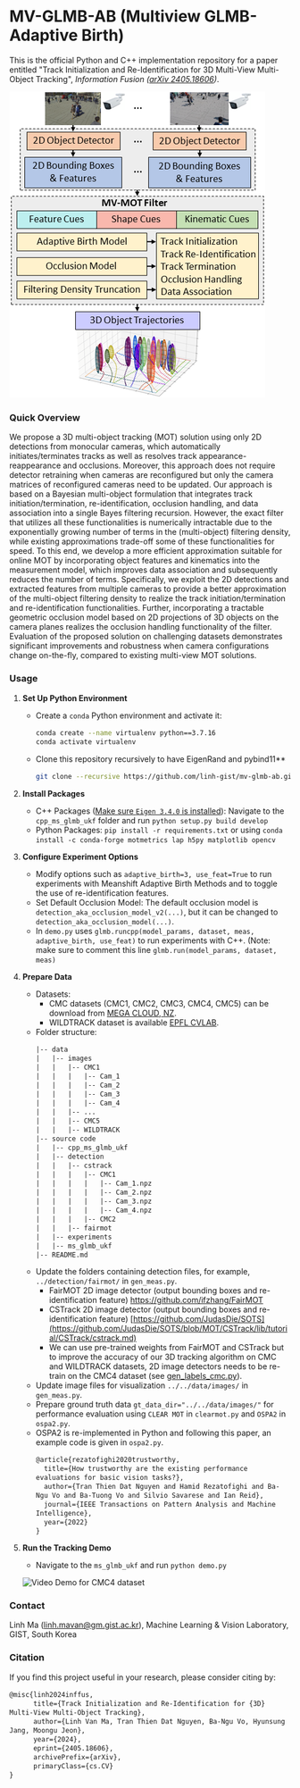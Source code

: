 # MV-GLMB-AB (Multiview GLMB-Adaptive Birth)

This is the official Python and C++ implementation repository for a paper entitled "Track Initialization and Re-Identification for 3D Multi-View Multi-Object Tracking", *Information Fusion ([arXiv 2405.18606](http://arxiv.org/abs/2405.18606))*.


![](assets/overview.png)

### Quick Overview
We propose a 3D multi-object tracking (MOT) solution using only 2D detections from monocular cameras, which automatically initiates/terminates tracks as well as resolves track appearance-reappearance and occlusions. Moreover, this approach does not require detector retraining when cameras are reconfigured but only the camera matrices of reconfigured cameras need to be updated. Our approach is based on a Bayesian multi-object formulation that integrates track initiation/termination, re-identification, occlusion handling, and data association into a single Bayes filtering recursion. However, the exact filter that utilizes all these functionalities is numerically intractable due to the exponentially growing number of terms in the (multi-object) filtering density, while existing approximations trade-off some of these functionalities for speed. To this end, we develop a more efficient approximation suitable for online MOT by incorporating object features and kinematics into the measurement model, which improves data association and subsequently reduces the number of terms. Specifically, we exploit the 2D detections and extracted features from multiple cameras to provide a better approximation of the multi-object filtering density to realize the track initiation/termination and re-identification functionalities. Further, incorporating a tractable geometric occlusion model based on 2D projections of 3D objects on the camera planes realizes the occlusion handling functionality of the filter. Evaluation of the proposed solution on challenging datasets demonstrates significant improvements and robustness when camera configurations change on-the-fly, compared to existing multi-view MOT solutions. 

### Usage
1. **Set Up Python Environment**
    - Create a `conda` Python environment and activate it:
        ```sh
        conda create --name virtualenv python==3.7.16
        conda activate virtualenv
        ```
    - Clone this repository recursively to have EigenRand and pybind11**
        ```sh
        git clone --recursive https://github.com/linh-gist/mv-glmb-ab.git
        ```

2. **Install Packages**
    - C++ Packages ([Make sure `Eigen 3.4.0` is installed](cpp_ms_glmb_ukf/README.md)): Navigate to the `cpp_ms_glmb_ukf` folder and run `python setup.py build develop`
    - Python Packages: `pip install -r requirements.txt` or using `conda install -c conda-forge motmetrics lap h5py matplotlib opencv`

3. **Configure Experiment Options**
    - Modify options such as `adaptive_birth=3, use_feat=True` to run experiments with Meanshift Adaptive Birth Methods and to toggle the use of re-identification features.
    - Set Default Occlusion Model: The default occlusion model is `detection_aka_occlusion_model_v2(...)`, but it can be changed to `detection_aka_occlusion_model(...)`.
    - In `demo.py` uses `glmb.runcpp(model_params, dataset, meas, adaptive_birth, use_feat)` to run experiments with C++. (Note: make sure to comment this line `glmb.run(model_params, dataset, meas)` 

4. **Prepare Data**
    - Datasets: 
        - CMC datasets (CMC1, CMC2, CMC3, CMC4, CMC5) can be download from [MEGA CLOUD, NZ](https://mega.nz/file/LKxAyZiT#wa-aMQmgk9guNkjj1olaPeUf-LgPS5P9iYBmZSLFnp8).
        - WILDTRACK dataset is available  [EPFL CVLAB](https://www.epfl.ch/labs/cvlab/data/data-wildtrack/).
    - Folder structure:
        ```
        |-- data
        |   |-- images
        |   |   |-- CMC1
        |   |   |   |-- Cam_1
        |   |   |   |-- Cam_2
        |   |   |   |-- Cam_3
        |   |   |   |-- Cam_4
        |   |   |-- ...
        |   |   |-- CMC5
        |   |   |-- WILDTRACK
        |-- source code
        |   |-- cpp_ms_glmb_ukf
        |   |-- detection
        |   |   |-- cstrack
        |   |   |   |-- CMC1
        |   |   |   |   |-- Cam_1.npz
        |   |   |   |   |-- Cam_2.npz
        |   |   |   |   |-- Cam_3.npz
        |   |   |   |   |-- Cam_4.npz
        |   |   |   |-- CMC2
        |   |   |-- fairmot
        |   |-- experiments
        |   |-- ms_glmb_ukf
        |-- README.md
        ```
    - Update the folders containing detection files, for example, `../detection/fairmot/` in `gen_meas.py`.
        - FairMOT 2D image detector (output bounding boxes and re-identification feature) https://github.com/ifzhang/FairMOT
        - CSTrack 2D image detector (output bounding boxes and re-identification feature) [https://github.com/JudasDie/SOTS](https://github.com/JudasDie/SOTS/blob/MOT/CSTrack/lib/tutorial/CSTrack/cstrack.md)
        - We can use pre-trained weights from FairMOT and CSTrack but to improve the accuracy of our 3D tracking algorithm on CMC and WILDTRACK datasets, 2D image detectors needs to be re-train on the CMC4 dataset (see [gen_labels_cmc.py](detection/fairmot/cmc/gen_labels_cmc.py)).
    - Update image files for visualization `../../data/images/` in `gen_meas.py`.
    - Prepare ground truth data `gt_data_dir="../../data/images/"` for performance evaluation using `CLEAR MOT` in `clearmot.py` and `OSPA2` in `ospa2.py`.
    - OSPA2 is re-implemented in Python and following this paper, an example code is given in `ospa2.py`.
        ```
        @article{rezatofighi2020trustworthy,
          title={How trustworthy are the existing performance evaluations for basic vision tasks?},
          author={Tran Thien Dat Nguyen and Hamid Rezatofighi and Ba-Ngu Vo and Ba-Tuong Vo and Silvio Savarese and Ian Reid},
          journal={IEEE Transactions on Pattern Analysis and Machine Intelligence},
          year={2022}
        }
        ```

5. **Run the Tracking Demo**
   - Navigate to the `ms_glmb_ukf` and run `python demo.py`
   
   ![Video Demo for CMC4 dataset](assets/cmc4_demo.gif)



### Contact
Linh Ma (linh.mavan@gm.gist.ac.kr), Machine Learning & Vision Laboratory, GIST, South Korea

### Citation
If you find this project useful in your research, please consider citing by:

```
@misc{linh2024inffus,
      title={Track Initialization and Re-Identification for {3D} Multi-View Multi-Object Tracking}, 
      author={Linh Van Ma, Tran Thien Dat Nguyen, Ba-Ngu Vo, Hyunsung Jang, Moongu Jeon},
      year={2024},
      eprint={2405.18606},
      archivePrefix={arXiv},
      primaryClass={cs.CV}
}
```

